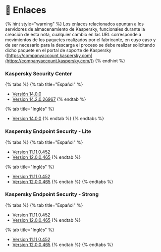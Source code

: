 # 🔗 Enlaces

{% hint style="warning" %}
Los enlaces relacionados apuntan a los servidores de almacenamiento de Kaspersky, funcionales durante la creación de esta nota, cualquier cambio en las URL corresponde a movimientos de los paquetes realizados por el fabricante, en cuyo caso y de ser necesario para la descarga el proceso se debe realizar solicitando dicho paquete en el portal de soporte de Kaspersky ([https://companyaccount.kaspersky.com](https://companyaccount.kaspersky.com/))
{% endhint %}

### Kaspersky Security Center

{% tabs %}
{% tab title="Español" %}
* [Versión 14.0.0](https://aes.s.kaspersky-labs.com/administrationkit/ksc10/14.0.0.10902/spanish-10494078-es-MX/3631353335307c44454c7c31/ksc\_14\_14.0.0.10902\_full\_es-MX.exe)
* [Version 14.2.0.26967](https://products.s.kaspersky-labs.com/administrationkit/ksc10/14.2.0.26967/english-12842883-en/3730353030327c44454c7c31/ksc\_14\_14.2.0.26967\_full\_en.exe)
{% endtab %}

{% tab title="Inglés" %}
* [Version 14.0.0](https://aes.s.kaspersky-labs.com/administrationkit/ksc10/14.0.0.10902/english-20220730\_053231/3630323833307c44454c7c31/ksc\_14\_14.0.0.10902\_full\_en.exe)
{% endtab %}
{% endtabs %}

### Kaspersky Endpoint Security - Lite

{% tabs %}
{% tab title="Español" %}
* [Version 11.11.0.452](https://aes.s.kaspersky-labs.com/endpoints/keswin11/11.11.0.452/spanish-21.8.5.452.0.93.0/3633353037387c44454c7c31/keswin\_11.11.0.452\_es-MX\_aes56.exe)
* [Version 12.0.0.465](https://aes.s.kaspersky-labs.com/endpoints/keswin11/12.0.0.465/spanish-21.9.6.465.0.536.0/3639353831317c44454c7c31/keswin\_12.0.0.465\_es-MX\_aes56.exe)
{% endtab %}

{% tab title="Inglés" %}
* [Version 11.11.0.452](https://aes.s.kaspersky-labs.com/endpoints/keswin11/11.11.0.452/english-21.8.5.452.0.27.0/3633353139307c44454c7c31/keswin\_11.11.0.452\_en\_aes56.exe)
* [Version 12.0.0.465](https://aes.s.kaspersky-labs.com/endpoints/keswin11/12.0.0.465/english-21.9.6.465.0.534.0/3639353536387c44454c7c31/keswin\_12.0.0.465\_en\_aes56.exe)&#x20;
{% endtab %}
{% endtabs %}



### Kaspersky Endpoint Security - Strong

{% tabs %}
{% tab title="Español" %}
* [Version 11.11.0.452](https://aes.s.kaspersky-labs.com/endpoints/keswin11/11.11.0.452/spanish-21.8.5.452.0.93.0/3633353037377c44454c7c31/keswin\_11.11.0.452\_es-MX\_aes256.exe)
* [Version 12.0.0.465](https://aes.s.kaspersky-labs.com/endpoints/keswin11/12.0.0.465/english-21.9.6.465.0.534.0/3639353536377c44454c7c31/keswin\_12.0.0.465\_en\_aes256.exe)
{% endtab %}

{% tab title="Inglés" %}
* [Version 11.11.0.452](https://aes.s.kaspersky-labs.com/endpoints/keswin11/11.11.0.452/english-21.8.5.452.0.27.0/3633353138397c44454c7c31/keswin\_11.11.0.452\_en\_aes256.exe)
* [Version 12.0.0.465](https://aes.s.kaspersky-labs.com/endpoints/keswin11/12.0.0.465/english-21.9.6.465.0.534.0/3639353536377c44454c7c31/keswin\_12.0.0.465\_en\_aes256.exe)
{% endtab %}
{% endtabs %}


